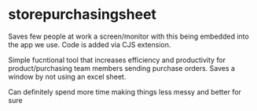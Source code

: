 # storepurchasingsheet
Saves few people at work a screen/monitor with this being embedded into the app we use. Code is added via CJS extension.

Simple fucntional tool that increases efficiency and productivity for product/purchasing team members sending purchase orders. Saves a window by not using an excel sheet.

Can definitely spend more time making things less messy and better for sure
